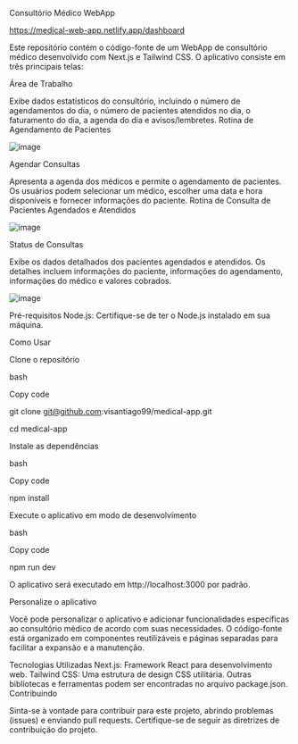 Consultório Médico WebApp

https://medical-web-app.netlify.app/dashboard

Este repositório contém o código-fonte de um WebApp de consultório médico desenvolvido com Next.js e Tailwind CSS. O aplicativo consiste em três principais telas:

Área de Trabalho

Exibe dados estatísticos do consultório, incluindo o número de agendamentos do dia, o número de pacientes atendidos no dia, o faturamento do dia, a agenda do dia e avisos/lembretes.
Rotina de Agendamento de Pacientes

![image](../../medical-app/medical-app/public/readme1.jpg)

Agendar Consultas

Apresenta a agenda dos médicos e permite o agendamento de pacientes. Os usuários podem selecionar um médico, escolher uma data e hora disponíveis e fornecer informações do paciente.
Rotina de Consulta de Pacientes Agendados e Atendidos

![image](../../medical-app/medical-app/public/readme2.jpg)


Status de Consultas

Exibe os dados detalhados dos pacientes agendados e atendidos. Os detalhes incluem informações do paciente, informações do agendamento, informações do médico e valores cobrados.

![image](../../medical-app/medical-app/public/readme3.jpg)


Pré-requisitos
Node.js: Certifique-se de ter o Node.js instalado em sua máquina.


Como Usar

Clone o repositório

bash

Copy code

git clone git@github.com:visantiago99/medical-app.git

cd medical-app

Instale as dependências

bash

Copy code


npm install

Execute o aplicativo em modo de desenvolvimento

bash

Copy code

npm run dev

O aplicativo será executado em http://localhost:3000 por padrão.

Personalize o aplicativo

Você pode personalizar o aplicativo e adicionar funcionalidades específicas ao consultório médico de acordo com suas necessidades. O código-fonte está organizado em componentes reutilizáveis e páginas separadas para facilitar a expansão e a manutenção.

Tecnologias Utilizadas
Next.js: Framework React para desenvolvimento web.
Tailwind CSS: Uma estrutura de design CSS utilitária.
Outras bibliotecas e ferramentas podem ser encontradas no arquivo package.json.
Contribuindo

Sinta-se à vontade para contribuir para este projeto, abrindo problemas (issues) e enviando pull requests. Certifique-se de seguir as diretrizes de contribuição do projeto.
